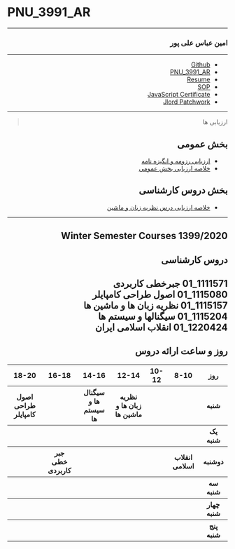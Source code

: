 # PNU_3991_AR
---------
<div dir="rtl">

### امین عباس   علی پور

---
- [Github](https://github.com/AminabbasAlipour)
- [PNU_3991_AR](https://github.com/AminabbasAlipour/PNU_3991_AR.git)
- [Resume](https://aminabbasalipour.github.io/)
- [SOP](https://aminabbasalipour.github.io/sop/) 
- [JavaScript Certificate](gs.pdf)
- [Jlord Patchwork](Jlord.usPatchWork.png)
  
------------------
 > ارزیابی ها
##  بخش عمومی
- [ارزیابی رزومه و انگیزه نامه](AA_CV_CheckList_AR_3991.pdf)
- [خلاصه ارزیابی بخش عمومی](AA_GeneralSection_CheckList_AR_3991.pdf)

##  بخش دروس کارشناسی
- [خلاصه ارزیابی درس نظریه زبان و ماشین](https://github.com/AminabbasAlipour/PNU_3991_AR/blob/main/Theory-of-Languages-and-Machines/AA_Theory-of-Languages-and-Machines_CheckList_AR_3991.pdf)
 
 ------

## Winter Semester Courses 1399/2020
## دروس کارشناسی
1111571_01 جبرخطی کاربردی
<br>
1115080_01 اصول طراحی کامپایلر
<br>
1115157_01 نظریه زبان ها و ماشین ها
<br>
1115204_01 سیگنالها و سیستم ها
<br>
1220424_01 انقلاب اسلامی ایران
<br>
--------------
## روز و ساعت ارائه دروس

<div dir="ltr">

<table style="width:100%">
  <tr>
    <th>18-20</th>
    <th>16-18</th>
    <th>14-16</th>
    <th>12-14</th>
    <th>10-12</th>
    <th>8-10</th>
    <th>روز</th>
  </tr>
  <tr>
    <th>اصول طراحی کامپایلر</th>
    <th></th>
    <th>سیگنال ها و سیستم ها</th>
    <th>نظریه زبان ها و ماشین ها</th>
    <th></th>
    <th></th>
    <th>شنبه</th>
  </tr>
   <tr>
    <th></th>
    <th></th>
    <th></th>
    <th></th>
    <th></th>
    <th></th>
    <th>یک شنبه</th>
  </tr>
   <tr>
     <th></th>
     <th>جبر خطی کاربردی</th>
     <th></th>
     <th></th>
     <th></th>
     <th>انقلاب اسلامی</th>   
    <th>دوشنبه</th>
  </tr>
   <tr>
    <th></th>
    <th></th>
    <th></th>
    <th></th>
    <th></th>
    <th></th>
     <th>سه شنبه</th>
  </tr>
   <tr>
    <th></th>
    <th></th>
    <th></th>
    <th></th>
    <th></th>
    <th></th>
    <th>چهار شنبه</th>
  </tr>
   <tr>
    <th></th>
    <th></th>
    <th></th>
    <th></th>
    <th></th>
    <th></th>
    <th>پنج شنبه</th>
  </tr>
</table>
